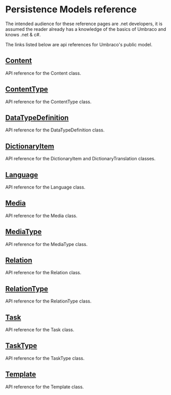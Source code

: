 # Persistence Models reference

The intended audience for these reference pages are .net developers, it is assumed the reader already has a knowledge of the basics of Umbraco and knows .net & c#.

The links listed below are api references for Umbraco's public model.

## [Content](Content.md)
API reference for the Content class.

## [ContentType](ContentType.md)
API reference for the ContentType class.

## [DataTypeDefinition](DataTypeDefinition.md)
API reference for the DataTypeDefinition class.

## [DictionaryItem](DictionaryItem.md)
API reference for the DictionaryItem and DictionaryTranslation classes.

## [Language](Language.md)
API reference for the Language class.

## [Media](Media.md)
API reference for the Media class.

## [MediaType](MediaType.md)
API reference for the MediaType class.

## [Relation](Relation.md)
API reference for the Relation class.

## [RelationType](RelationType.md)
API reference for the RelationType class.

## [Task](Task.md)
API reference for the Task class.

## [TaskType](TaskType.md)
API reference for the TaskType class.

## [Template](Template.md)
API reference for the Template class.
